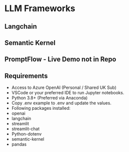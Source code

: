 # LLM Frameworks
## Langchain
## Semantic Kernel
## PromptFlow - Live Demo not in Repo

## Requirements
-	Access to Azure OpenAI (Personal / Shared UK Sub)
-	VSCode or your preferred IDE to run Jupyter notebooks.
-	Python 3.8+ (Preferred via Anaconda)
-	Copy .env example to .env and update the values.
-	Following packages installed:
-	openai
-	langchain
- streamlit
- streamlit-chat
- Python-dotenv
- semantic-kernel
- pandas
